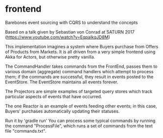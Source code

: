 # frontend
Barebones event sourcing with CQRS to understand the concepts

Based on a talk given by Sebastian von Conrad at SATURN 2017 (https://www.youtube.com/watch?v=EqpalkqJD8M)

This implementation imagines a system where Buyers purchase from Offers of Products from Markets. It is all driven
from a very simple frontend using Akka for Actors, but otherwise pretty vanilla.

The CommandHandler takes commands from the FrontEnd, passes them to various domain (aggregate) command handlers which
attempt to process them; if the commands are successful, they result in events posted to the EventStore. The EventStore
maintains all events forever.

The Projectors are simple examples of targeted query stores which track particular aspects of events that have occurred.

The one Reactor is an example of events feeding other events; in this case, Buyers' purchases automatically updating their
statuses.

Run it by 'gradle run'
You can process some typical commands by running the command "ProcessFile", which runs a set of commands from the text file
"commands.txt".
